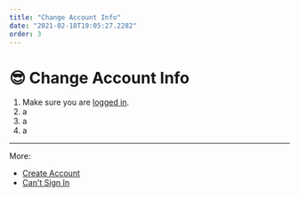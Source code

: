 ```yaml
---
title: "Change Account Info"
date: "2021-02-18T19:05:27.2282"
order: 3
---
```


# 😎 Change Account Info

1. Make sure you are [logged in](/manual/LoggingIn).
2. a
3. a
4. a

---

More:

- [Create Account](/manual/CreateAccount)
- [Can't Sign In](/manual/CantSignIn)
